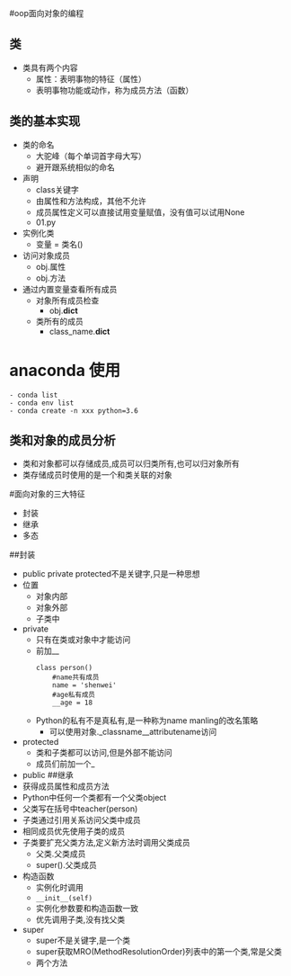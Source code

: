 #oop面向对象的编程
## 类
- 类具有两个内容
    - 属性：表明事物的特征（属性）
    - 表明事物功能或动作，称为成员方法（函数）
## 类的基本实现
- 类的命名
    - 大驼峰（每个单词首字母大写）
    - 避开跟系统相似的命名
- 声明
    - class关键字
    - 由属性和方法构成，其他不允许
    - 成员属性定义可以直接试用变量赋值，没有值可以试用None
    - 01.py
- 实例化类
    - 变量 = 类名()
- 访问对象成员
    - obj.属性
    - obj.方法
- 通过内置变量查看所有成员
    - 对象所有成员检查
        - obj.__dict__
    - 类所有的成员
        - class_name.__dict__



# anaconda 使用
    - conda list
    - conda env list
    - conda create -n xxx python=3.6
    
## 类和对象的成员分析
- 类和对象都可以存储成员,成员可以归类所有,也可以归对象所有
- 类存储成员时使用的是一个和类关联的对象

#面向对象的三大特征
- 封装
- 继承
- 多态

##封装
- public private protected不是关键字,只是一种思想
- 位置
    - 对象内部
    - 对象外部
    - 子类中
- private
    - 只有在类或对象中才能访问
    - 前加__
        ```
        class person()
            #name共有成员
            name = 'shenwei'
            #age私有成员
            __age = 18
        ```
    - Python的私有不是真私有,是一种称为name manling的改名策略
        - 可以使用对象._classname__attributename访问   
- protected
    - 类和子类都可以访问,但是外部不能访问
    - 成员们前加一个_
- public
##继承
- 获得成员属性和成员方法
- Python中任何一个类都有一个父类object
- 父类写在括号中teacher(person)
- 子类通过引用关系访问父类中成员
- 相同成员优先使用子类的成员
- 子类要扩充父类方法,定义新方法时调用父类成员
    - 父类.父类成员
    - super().父类成员
- 构造函数
    - 实例化时调用
    - `__init__(self)`
    - 实例化参数要和构造函数一致
    - 优先调用子类,没有找父类
- super
    - super不是关键字,是一个类
    - super获取MRO(MethodResolutionOrder)列表中的第一个类,常是父类
    - 两个方法
    
    